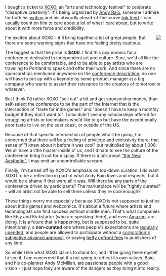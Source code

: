 I bought a ticket to <a href="http://www.kickstarter.com/projects/waxpancake/xoxo-festival">XOXO</a>, an "arts and technology festival" to celebrate "disruptive creativity". It's being organized by <a href="http://waxy.org">Andy Baio</a>, someone I admire for both his <a href="http://www.wired.com/epicenter/2012/03/opinion-baio-yahoo-patent-lie/">writing</a> and his absurdly ahead-of-the-curve <a href="http://waxy.org/links/">link feed</a>. I can usually count on him to care about a lot of what I care about, but to write about it with more force and credibility.

<a href="http://kickstarter.com/projects/waxpancake/xoxo-festival"><img src="/assets/images/xoxo.png" style="float: right" /></a>

I'm excited about XOXO - it'll bring together a lot of great people. But there are some warning signs that have me feeling pretty cautious.

The biggest is that the price is <strong>$400</strong>. I find this oxymoronic for a conference dedicated to independent art and culture. Sure, we'd all like the conference to be comfortable, and to be able to pay artists who are traveling to Portland to speak and offer their work. And since there are no sponsorships mentioned anywhere on the <a href="http://www.kickstarter.com/projects/waxpancake/xoxo-festival">conference description</a>, no one will have to put up with a keynote by some product manager at a big company who wants to assert their relevance to the creators of tomorrow or whatever.

But I think I'd rather XOXO "sell out" a bit and get sponsorship money, than self-select the conference to be the part of the Internet that is the intersection of "taste for indie games" and "doesn't have to keep a monthly budget if they don't want to". I also didn't see any scholarships offered for struggling artists or toolmakers who'd like to go but have the exceptionally poor taste to live on the east coast, or outside of the US.

Because of that specific intersection of people who'll be going, I'm concerned that there will be a feeling of privilege and exclusivity there: that sense of "I knew about it before it was cool" but multiplied by about 1,000. We all have a little hipster inside of us, and I'd hate to see the culture of the conference bring it out for display. If there is a talk about <a href="http://new-aesthetic.tumblr.com/">"the New Aesthetic"</a>, I may emit an uncontrollable scream.

Finally, I'm turned off by XOXO's emphasis on top-down curation. I do want XOXO to be a reflection in part of what Andy Baio loves and respects, but it would be a shame if that were all it was. Will there be any parts of the conference driven by participants? The marketplace will be "tightly curated" - will an artist not be able to sell there unless they're cool enough?

These things worry me especially because XOXO is not supposed to just be about indie games and webcomics. It's about a future where artists and technologists can find success without middle men. That's what companies like Etsy and Kickstarter (who are speaking there), and even <a href="http://www.amazon.com/gp/feature.html?ie=UTF8&docId=1000234621">Amazon</a>, are doing. It is a future that is happening, but is supposed to be, quite intentionally, a <strong>non-curated</strong> one where people's expectations are <a href="http://en.wikipedia.org/wiki/Fifty_Shades_of_Grey#Criticism">regularly upended</a>, and people are allowed to participate without a <a href="https://developer.apple.com/programs/ios/">corporation's subjective advance approval</a>, or paying <a href="http://arstechnica.com/information-technology/2012/05/no-cost-desktop-software-development-is-dead-on-windows-8/">hefty upfront fees</a> to publishers of any kind.

So while I like what XOXO claims to stand for, and I'll be going there myself to see it, I am concerned that it's not going to reflect its own values. Baio, and his co-planner Andy McMillan, are passionate people with a good vision - I just hope they are aware of the dangers as they bring it into reality.